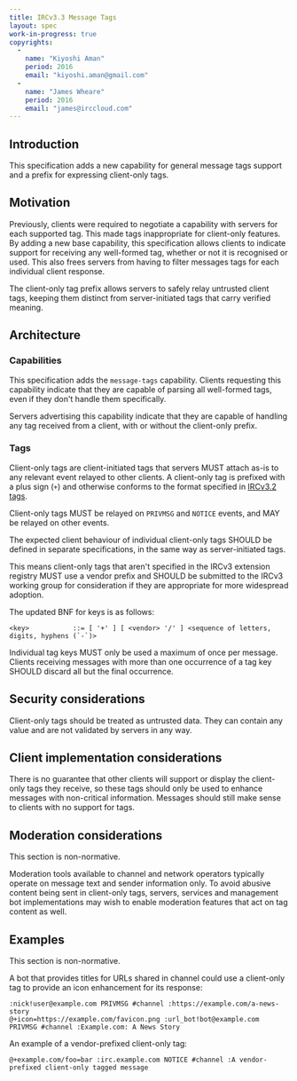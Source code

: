 ```yaml
---
title: IRCv3.3 Message Tags
layout: spec
work-in-progress: true
copyrights:
  -
    name: "Kiyoshi Aman"
    period: 2016
    email: "kiyoshi.aman@gmail.com"
  -
    name: "James Wheare"
    period: 2016
    email: "james@irccloud.com"
---
```

## Introduction

This specification adds a new capability for general message tags support and
a prefix for expressing client-only tags.

## Motivation

Previously, clients were required to negotiate a capability with servers for each
supported tag. This made tags inappropriate for client-only features. By adding a
new base capability, this specification allows clients to indicate support for
receiving any well-formed tag, whether or not it is recognised or used. This also
frees servers from having to filter messages tags for each individual client
response.

The client-only tag prefix allows servers to safely relay untrusted client tags,
keeping them distinct from server-initiated tags that carry verified meaning.

## Architecture

### Capabilities

This specification adds the `message-tags` capability. Clients requesting
this capability indicate that they are capable of parsing all well-formed tags,
even if they don't handle them specifically.

Servers advertising this capability indicate that they are capable of handling
any tag received from a client, with or without the client-only prefix.

### Tags

Client-only tags are client-initiated tags that servers MUST attach as-is
to any relevant event relayed to other clients. A client-only tag is prefixed
with a plus sign (`+`) and otherwise conforms to the format specified in
[IRCv3.2 tags](./message-tags-3.2.html).

Client-only tags MUST be relayed on `PRIVMSG` and `NOTICE` events, and
MAY be relayed on other events.

The expected client behaviour of individual client-only tags SHOULD be defined
in separate specifications, in the same way as server-initiated tags.

This means client-only tags that aren't specified in the IRCv3 extension registry MUST
use a vendor prefix and SHOULD be submitted to the IRCv3 working group for consideration
if they are appropriate for more widespread adoption.

The updated BNF for keys is as follows:

    <key>           ::= [ '+' ] [ <vendor> '/' ] <sequence of letters, digits, hyphens (`-`)>

Individual tag keys MUST only be used a maximum of once per message. Clients
receiving messages with more than one occurrence of a tag key SHOULD discard all
but the final occurrence.

## Security considerations

Client-only tags should be treated as untrusted data. They can contain any value
and are not validated by servers in any way.

## Client implementation considerations

There is no guarantee that other clients will support or display the client-only
tags they receive, so these tags should only be used to enhance messages with non-critical
information. Messages should still make sense to clients with no support for tags.

## Moderation considerations

This section is non-normative.

Moderation tools available to channel and network operators typically operate on message
text and sender information only. To avoid abusive content being sent in client-only tags,
servers, services and management bot implementations may wish to enable moderation features
that act on tag content as well.

## Examples

This section is non-normative.

A bot that provides titles for URLs shared in channel could use a client-only
tag to provide an icon enhancement for its response:

```
:nick!user@example.com PRIVMSG #channel :https://example.com/a-news-story
@+icon=https://example.com/favicon.png :url_bot!bot@example.com PRIVMSG #channel :Example.com: A News Story
```

An example of a vendor-prefixed client-only tag:

```
@+example.com/foo=bar :irc.example.com NOTICE #channel :A vendor-prefixed client-only tagged message
```
